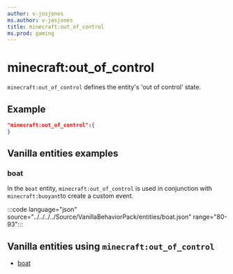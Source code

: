 ```yaml
---
author: v-josjones
ms.author: v-josjones
title: minecraft:out_of_control
ms.prod: gaming
---
```


# minecraft:out_of_control

`minecraft:out_of_control` defines the entity's 'out of control' state.

## Example

```json
"minecraft:out_of_control":{
}
```

## Vanilla entities examples

### boat

In the `boat` entity, `minecraft:out_of_control` is used in conjunction with `minecraft:buoyant`to create a custom event.

:::code language="json" source="../../../../Source/VanillaBehaviorPack/entities/boat.json" range="80-93":::

## Vanilla entities using `minecraft:out_of_control`

- [boat](../../../../Source/VanillaBehaviorPack_Snippets/entities/boat.md)

